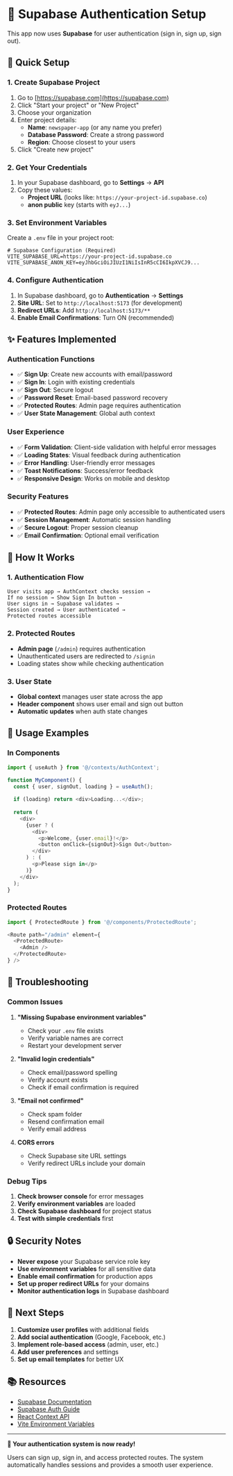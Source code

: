 # 🔐 Supabase Authentication Setup

This app now uses **Supabase** for user authentication (sign in, sign up, sign out).

## 🚀 Quick Setup

### 1. Create Supabase Project

1. Go to [https://supabase.com](https://supabase.com)
2. Click "Start your project" or "New Project"
3. Choose your organization
4. Enter project details:
   - **Name**: `newspaper-app` (or any name you prefer)
   - **Database Password**: Create a strong password
   - **Region**: Choose closest to your users
5. Click "Create new project"

### 2. Get Your Credentials

1. In your Supabase dashboard, go to **Settings** → **API**
2. Copy these values:
   - **Project URL** (looks like: `https://your-project-id.supabase.co`)
   - **anon public** key (starts with `eyJ...`)

### 3. Set Environment Variables

Create a `.env` file in your project root:

```env
# Supabase Configuration (Required)
VITE_SUPABASE_URL=https://your-project-id.supabase.co
VITE_SUPABASE_ANON_KEY=eyJhbGciOiJIUzI1NiIsInR5cCI6IkpXVCJ9...
```

### 4. Configure Authentication

1. In Supabase dashboard, go to **Authentication** → **Settings**
2. **Site URL**: Set to `http://localhost:5173` (for development)
3. **Redirect URLs**: Add `http://localhost:5173/**`
4. **Enable Email Confirmations**: Turn ON (recommended)

## ✨ Features Implemented

### Authentication Functions
- ✅ **Sign Up**: Create new accounts with email/password
- ✅ **Sign In**: Login with existing credentials
- ✅ **Sign Out**: Secure logout
- ✅ **Password Reset**: Email-based password recovery
- ✅ **Protected Routes**: Admin page requires authentication
- ✅ **User State Management**: Global auth context

### User Experience
- ✅ **Form Validation**: Client-side validation with helpful error messages
- ✅ **Loading States**: Visual feedback during authentication
- ✅ **Error Handling**: User-friendly error messages
- ✅ **Toast Notifications**: Success/error feedback
- ✅ **Responsive Design**: Works on mobile and desktop

### Security Features
- ✅ **Protected Routes**: Admin page only accessible to authenticated users
- ✅ **Session Management**: Automatic session handling
- ✅ **Secure Logout**: Proper session cleanup
- ✅ **Email Confirmation**: Optional email verification

## 🔧 How It Works

### 1. Authentication Flow
```
User visits app → AuthContext checks session → 
If no session → Show Sign In button → 
User signs in → Supabase validates → 
Session created → User authenticated → 
Protected routes accessible
```

### 2. Protected Routes
- **Admin page** (`/admin`) requires authentication
- Unauthenticated users are redirected to `/signin`
- Loading states show while checking authentication

### 3. User State
- **Global context** manages user state across the app
- **Header component** shows user email and sign out button
- **Automatic updates** when auth state changes

## 🎯 Usage Examples

### In Components
```typescript
import { useAuth } from '@/contexts/AuthContext';

function MyComponent() {
  const { user, signOut, loading } = useAuth();
  
  if (loading) return <div>Loading...</div>;
  
  return (
    <div>
      {user ? (
        <div>
          <p>Welcome, {user.email}!</p>
          <button onClick={signOut}>Sign Out</button>
        </div>
      ) : (
        <p>Please sign in</p>
      )}
    </div>
  );
}
```

### Protected Routes
```typescript
import { ProtectedRoute } from '@/components/ProtectedRoute';

<Route path="/admin" element={
  <ProtectedRoute>
    <Admin />
  </ProtectedRoute>
} />
```

## 🚨 Troubleshooting

### Common Issues

1. **"Missing Supabase environment variables"**
   - Check your `.env` file exists
   - Verify variable names are correct
   - Restart your development server

2. **"Invalid login credentials"**
   - Check email/password spelling
   - Verify account exists
   - Check if email confirmation is required

3. **"Email not confirmed"**
   - Check spam folder
   - Resend confirmation email
   - Verify email address

4. **CORS errors**
   - Check Supabase site URL settings
   - Verify redirect URLs include your domain

### Debug Tips

1. **Check browser console** for error messages
2. **Verify environment variables** are loaded
3. **Check Supabase dashboard** for project status
4. **Test with simple credentials** first

## 🔒 Security Notes

- **Never expose** your Supabase service role key
- **Use environment variables** for all sensitive data
- **Enable email confirmation** for production apps
- **Set up proper redirect URLs** for your domains
- **Monitor authentication logs** in Supabase dashboard

## 🚀 Next Steps

1. **Customize user profiles** with additional fields
2. **Add social authentication** (Google, Facebook, etc.)
3. **Implement role-based access** (admin, user, etc.)
4. **Add user preferences** and settings
5. **Set up email templates** for better UX

## 📚 Resources

- [Supabase Documentation](https://supabase.com/docs)
- [Supabase Auth Guide](https://supabase.com/docs/guides/auth)
- [React Context API](https://react.dev/reference/react/createContext)
- [Vite Environment Variables](https://vitejs.dev/guide/env-and-mode.html)

---

**🎉 Your authentication system is now ready!** 

Users can sign up, sign in, and access protected routes. The system automatically handles sessions and provides a smooth user experience.
